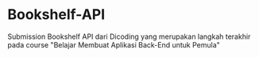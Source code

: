 # Bookshelf-API
Submission Bookshelf API dari Dicoding yang merupakan langkah terakhir pada course "Belajar Membuat Aplikasi Back-End untuk Pemula"
